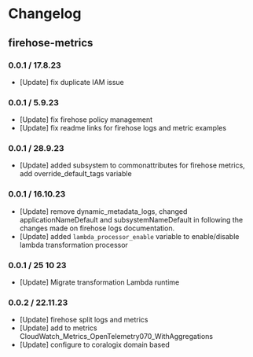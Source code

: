 # Changelog

## firehose-metrics

### 0.0.1 / 17.8.23
* [Update] fix duplicate IAM issue

### 0.0.1 / 5.9.23
* [Update] fix firehose policy management
* [Update] fix readme links for firehose logs and metric examples

### 0.0.1 / 28.9.23
* [Update] added subsystem to commonattributes for firehose metrics, add override_default_tags variable

### 0.0.1 / 16.10.23
* [Update] remove dynamic_metadata_logs, changed applicationNameDefault and subsystemNameDefault in following the changes made on firehose logs documentation.
* [Update] added `lambda_processor_enable` variable to enable/disable lambda transformation processor

### 0.0.1 / 25 10 23
* [Update] Migrate transformation Lambda runtime

### 0.0.2 / 22.11.23
* [Update] firehose split logs and metrics
* [Update] add to metrics CloudWatch_Metrics_OpenTelemetry070_WithAggregations
* [Update] configure to coralogix domain based
